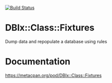 [![Build Status](https://travis-ci.org/dbsrgits/DBIx-Class-Fixtures.svg?branch=master)](https://travis-ci.org/dbsrgits/DBIx-Class-Fixtures)

DBIx::Class::Fixtures
=====================
Dump data and repopulate a database using rules

Documentation
=============
https://metacpan.org/pod/DBIx::Class::Fixtures
